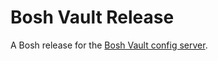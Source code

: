 # Bosh Vault Release
A Bosh release for the [Bosh Vault config server](https://github.com/Zipcar/bosh-vault).

